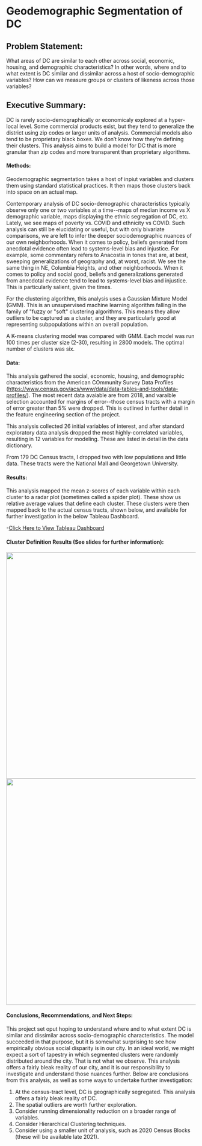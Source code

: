 # Geodemographic Segmentation of DC

## Problem Statement:
What areas of DC are similar to each other across social, economic, housing, and demographic characteristics? 
In other words, where and to what extent is DC similar and dissimilar across a host of socio-demographic variables? 
How can we measure groups or clusters of likeness across those variables?

## Executive Summary:
DC is rarely socio-demographically or economicaly explored at a hyper-local level. Some commercial products exist, but they tend to generalize the district using zip codes or larger units of analysis. Commercial models also tend to be proprietary black boxes. We don’t know how they’re defining their clusters. This analysis aims to build a model for DC that is more granular than zip codes and more transparent than proprietary algorithms.

#### Methods:
Geodemographic segmentation takes a host of inpiut variables and clusters them using standard statistical practices. It then maps those clusters back into space on an actual map.

Contemporary analysis of DC socio-demographic characteristics typically observe only one or two variables at a time--maps of median income vs X demographic variable, maps displaying the ethnic segregation of DC, etc. Lately, we see maps of poverty vs. COVID and ethnicity vs COVID. Such analysis can still be elucidating or useful, but with only bivariate comparisons, we are left to infer the deeper sociodemographic nuances of our own neighborhoods. When it comes to policy, beliefs generated from anecdotal evidence often lead to systems-level bias and injustice. For example, some commentary refers to Anacostia in tones that are, at best, sweeping generalizations of geography and, at worst, racist. We see the same thing in NE, Columbia Heights, and other neighborhoods. When it comes to policy and social good, beliefs and generalizations generated from anecdotal evidence tend to lead to systems-level bias and injustice. This is particularly salient, given the times. 

For the clustering algorithm, this analysis uses a Gaussian Mixture Model (GMM). This is an unsupervised machine learning algorithm falling in the family of "fuzzy or "soft" clustering algorithms. This means they allow outliers to be captured as a cluster, and they are particularly good at representing subpopulations within an overall population.

A K-means clustering model was compared with GMM. Each model was run 100 times per cluster size (2-30), resulting in 2800 models. The optimal number of clusters was six.

#### Data:
This analysis gathered the social, economic, housing, and demographic characteristics from the American COmmunity Survey Data Profiles (https://www.census.gov/acs/www/data/data-tables-and-tools/data-profiles/). The most recent data avaiable are from 2018, and varaible selection accounted for margins of error--those census tracts with a margin of error greater than 5% were dropped. This is outlined in further detail in the feature engineering section of the project.

This analysis collected 26 initial variables of interest, and after standard exploratory data analysis dropped the most highly-correlated variables, resulting in 12 variables for modeling. These are listed in detail in the data dictionary.

From 179 DC Census tracts, I dropped two with low populations and little data. These tracts were the National Mall and Georgetown University.

#### Results:
This analysis mapped the mean z-scores of each variable within each cluster to a radar plot (sometimes called a spider plot). These show us relative average values that define each cluster. These clusters were then mapped back to the actual census tracts, shown below, and available for further investigation in the below Tableau Dashboard.

-[Click Here to View Tableau Dashboard](https://public.tableau.com/profile/eric.schultz3116#!/vizhome/DCGeodemographicSegmentation/Dashboard)

#### Cluster Definition Results (See slides for further information):
 <image src = "images/radar_results.png" width = "600">
 <image src = "images/mapped_results.png" width = "600">

#### Conclusions, Recommendations, and Next Steps:
This project set oput hoping to understand where and to what extent DC is similar and dissimilar across socio-demographic characteristics. The model succeeded in that purpose, but it is somewhat surprising to see how empirically obvious social disparity is in our city. In an ideal world, we might expect a sort of tapestry in which segmented clusters were randomly distributed around the city. That is not what we observe. This analysis offers a fairly bleak reality of our city, and it is our responsibility to investigate and understand those nuances further. Below are conclusions from this analysis, as well as some ways to undertake further investigation:

1. At the census-tract level, DC is geographically segregated. This analysis offers a fairly bleak reality of DC. 
2. The spatial outliers are worth further exploration.
3. Consider running dimensionality reduction on a broader range of variables.
4. Consider Hierarchical Clustering techniques.
5. Consider using a smaller unit of analysis, such as 2020 Census Blocks (these will be available late 2021).



